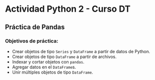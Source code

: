 # Actividad Python 2 - Curso DT
## Práctica de Pandas
### Objetivos de práctica:
* Crear objetos de tipo `Series` y `DataFrame` a partir de datos de Python. 
* Crear objetos de tipo `DataFrame` a partir de archivos.
* Indexar y cortar objetos con `pandas`.
* Agregar datos en el `DataFrame`s.
* Unir múltiples objetos de tipo `DataFrame`.
